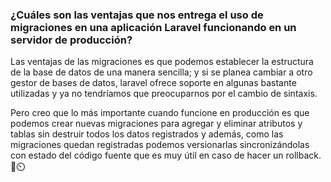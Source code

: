 ### ¿Cuáles son las ventajas que nos entrega el uso de migraciones en una aplicación Laravel funcionando en un servidor de producción?

Las ventajas de las migraciones es que podemos establecer la estructura de la base de datos de una manera sencilla; y si se planea cambiar a otro gestor de bases de datos, laravel ofrece soporte en algunas bastante utilizadas y ya no tendríamos que preocuparnos por el cambio de sintaxis.

Pero creo que lo más importante cuando funcione en producción es que podemos crear nuevas migraciones para agregar y eliminar atributos y tablas sin destruir todos los datos registrados y además, como las migraciones quedan registradas podemos versionarlas sincronizándolas con estado del código fuente que es muy útil en caso de hacer un rollback. 💾⏲️
